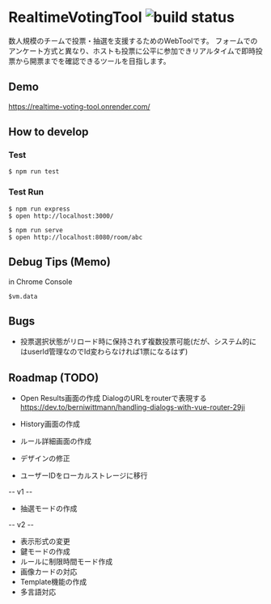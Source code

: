 # RealtimeVotingTool ![build status](https://github.com/ksgwr/RealtimeVotingTool/actions/workflows/main.yml/badge.svg)

数人規模のチームで投票・抽選を支援するためのWebToolです。
フォームでのアンケート方式と異なり、ホストも投票に公平に参加できリアルタイムで即時投票から開票までを確認できるツールを目指します。

## Demo

https://realtime-voting-tool.onrender.com/

## How to develop

### Test

```
$ npm run test
```

### Test Run

```
$ npm run express
$ open http://localhost:3000/
```

```
$ npm run serve
$ open http://localhost:8080/room/abc
```

## Debug Tips (Memo)

in Chrome Console

```
$vm.data
```

## Bugs

* 投票選択状態がリロード時に保持されず複数投票可能(だが、システム的にはuserId管理なのでId変わらなければ1票になるはず)

## Roadmap (TODO)

* Open Results画面の作成
DialogのURLをrouterで表現する
https://dev.to/berniwittmann/handling-dialogs-with-vue-router-29ji

* History画面の作成
* ルール詳細画面の作成
* デザインの修正
* ユーザーIDをローカルストレージに移行

-- v1 --

* 抽選モードの作成

-- v2 --

* 表示形式の変更
* 鍵モードの作成
* ルールに制限時間モード作成
* 画像カードの対応
* Template機能の作成
* 多言語対応